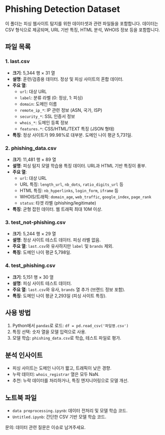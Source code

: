 # Phishing Detection Dataset

이 폴더는 피싱 웹사이트 탐지를 위한 데이터셋과 관련 파일들을 포함합니다. 데이터는 CSV 형식으로 제공되며, URL 기반 특징, HTML 분석, WHOIS 정보 등을 포함합니다.

## 파일 목록

### 1. last.csv
- **크기**: 5,344 행 × 31 열
- **설명**: 훈련/검증용 데이터. 정상 및 피싱 사이트의 혼합 데이터.
- **주요 열**:
  - `url`: 대상 URL
  - `label`: 분류 라벨 (0: 정상, 1: 피싱)
  - `domain`: 도메인 이름
  - `remote_ip_*`: IP 관련 정보 (ASN, 국가, ISP)
  - `security_*`: SSL 인증서 정보
  - `whois_*`: 도메인 등록 정보
  - `features.*`: CSS/HTML/TEXT 특징 (JSON 형태)
- **특징**: 정상 사이트가 99.98%로 대부분. 도메인 나이 평균 5,731일.

### 2. phishing_data.csv
- **크기**: 11,481 행 × 89 열
- **설명**: 피싱 탐지 모델 학습용 특징 데이터. URL과 HTML 기반 특징이 풍부.
- **주요 열**:
  - `url`: 대상 URL
  - URL 특징: `length_url`, `nb_dots`, `ratio_digits_url` 등
  - HTML 특징: `nb_hyperlinks`, `login_form`, `iframe` 등
  - WHOIS/트래픽: `domain_age`, `web_traffic`, `google_index`, `page_rank`
  - `status`: 타겟 라벨 (phishing/legitimate)
- **특징**: 균형 잡힌 데이터. 웹 트래픽 최대 10M 이상.

### 3. test_not-phishing.csv
- **크기**: 5,244 행 × 29 열
- **설명**: 정상 사이트 테스트 데이터. 피싱 라벨 없음.
- **주요 열**: `last.csv`와 유사하지만 `label` 및 `brands` 제외.
- **특징**: 도메인 나이 평균 5,798일.

### 4. test_phishing.csv
- **크기**: 5,151 행 × 30 열
- **설명**: 피싱 사이트 테스트 데이터.
- **주요 열**: `last.csv`와 유사, `brands` 열 추가 (브랜드 정보 포함).
- **특징**: 도메인 나이 평균 2,293일 (피싱 사이트 특징).

## 사용 방법
1. Python에서 `pandas`로 로드: `df = pd.read_csv('파일명.csv')`
2. 특징 선택: 숫자 열을 모델 입력으로 사용.
3. 모델 학습: `phishing_data.csv`로 학습, 테스트 파일로 평가.

## 분석 인사이트
- 피싱 사이트는 도메인 나이가 짧고, 트래픽이 낮은 경향.
- 누락 데이터: `whois_registrar` 열은 모두 NaN.
- 추천: 누락 데이터를 처리하거나, 특징 엔지니어링으로 모델 개선.

## 노트북 파일
- `data preprocessing.ipynb`: 데이터 전처리 및 모델 학습 코드.
- `Untitled.ipynb`: 간단한 CSV 기반 모델 학습 코드.

문의: 데이터 관련 질문은 이슈로 남겨주세요.
